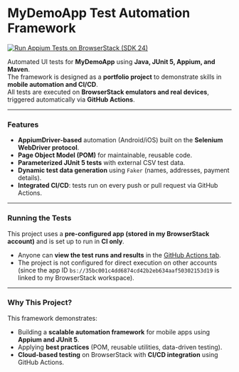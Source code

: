 # MyDemoApp Test Automation Framework

[![Run Appium Tests on BrowserStack (SDK 24)](https://github.com/valukonyte/My_demo_app/actions/workflows/manual.yml/badge.svg)](https://github.com/valukonyte/My_demo_app/actions/workflows/manual.yml)

Automated UI tests for **MyDemoApp** using **Java, JUnit 5, Appium, and Maven**.  
The framework is designed as a **portfolio project** to demonstrate skills in **mobile automation and CI/CD**.  
All tests are executed on **BrowserStack emulators and real devices**, triggered automatically via **GitHub Actions**.

---

### Features
- **AppiumDriver-based** automation (Android/iOS) built on the **Selenium WebDriver protocol**.
- **Page Object Model (POM)** for maintainable, reusable code.
- **Parameterized JUnit 5 tests** with external CSV test data.
- **Dynamic test data generation** using `Faker` (names, addresses, payment details).
- **Integrated CI/CD**: tests run on every push or pull request via GitHub Actions.

---

### Running the Tests

This project uses a **pre-configured app (stored in my BrowserStack account)** and is set up to run in **CI only**.

- Anyone can **view the test runs and results** in the [GitHub Actions tab](https://github.com/valukonyte/My_demo_app/actions).
- The project is not configured for direct execution on other accounts (since the app ID `bs://35bc001c4dd6874cd42b2eb634aaf50302153d19` is linked to my BrowserStack workspace).

---

### Why This Project?

This framework demonstrates:
- Building a **scalable automation framework** for mobile apps using **Appium and JUnit 5**.
- Applying **best practices** (POM, reusable utilities, data-driven testing).
- **Cloud-based testing** on BrowserStack with **CI/CD integration** using GitHub Actions.
